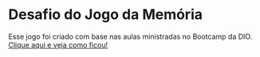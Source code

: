 # Desafio do Jogo da Memória
Esse jogo foi criado com base nas aulas ministradas no Bootcamp da DIO.
<a href="https://leonamantunes.github.io/jogo-da-memoria/"> Clique aqui 
e veja como ficou!
